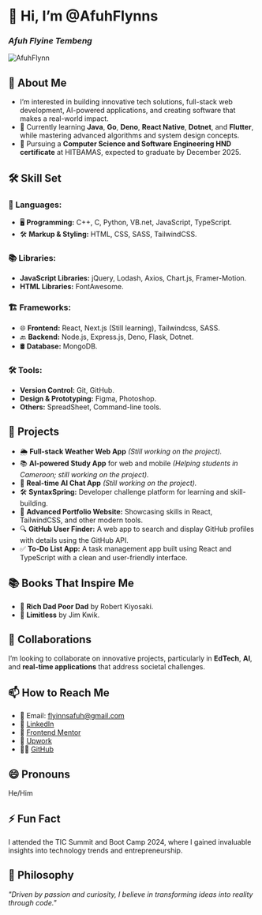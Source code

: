 # 👋 Hi, I’m @AfuhFlynns  
### *Afuh Flyine Tembeng*  
![AfuhFlynn](https://avatars.githubusercontent.com/u/138466374?s=400&u=baba214605be6977dee2cac3343ef9f8e7c095e8&v=4)  

## 👀 About Me  
- I’m interested in building innovative tech solutions, full-stack web development, AI-powered applications, and creating software that makes a real-world impact.  
- 🌱 Currently learning **Java**, **Go**, **Deno**, **React Native**, **Dotnet**, and **Flutter**, while mastering advanced algorithms and system design concepts.  
- 💼 Pursuing a **Computer Science and Software Engineering HND certificate** at HITBAMAS, expected to graduate by December 2025.  

## 🛠️ Skill Set  
### 🔧 Languages:  
- 🖥️ **Programming:** C++, C, Python, VB.net, JavaScript, TypeScript.  
- 🛠️ **Markup & Styling:** HTML, CSS, SASS, TailwindCSS.  

### 📚 Libraries:  
- **JavaScript Libraries:** jQuery, Lodash, Axios, Chart.js, Framer-Motion.  
- **HTML Libraries:** FontAwesome.  

### 🏗️ Frameworks:  
- 🌐 **Frontend:** React, Next.js (Still learning), Tailwindcss, SASS.  
- 🔙 **Backend:** Node.js, Express.js, Deno, Flask, Dotnet.  
- 🛢️ **Database:** MongoDB.

### 🛠️ Tools:  
- **Version Control:** Git, GitHub.  
- **Design & Prototyping:** Figma, Photoshop.  
- **Others:** SpreadSheet, Command-line tools.  

## 🚀 Projects  
- 🌦️ **Full-stack Weather Web App** *(Still working on the project).*  
- 📚 **AI-powered Study App** for web and mobile *(Helping students in Cameroon; still working on the project).*  
- 🤖 **Real-time AI Chat App** *(Still working on the project).*  
- 🛠️ **SyntaxSpring:** Developer challenge platform for learning and skill-building.  
- 🌟 **Advanced Portfolio Website:** Showcasing skills in React, TailwindCSS, and other modern tools.  
- 🔍 **GitHub User Finder:** A web app to search and display GitHub profiles with details using the GitHub API.  
- ✅ **To-Do List App:** A task management app built using React and TypeScript with a clean and user-friendly interface.  

## 📚 Books That Inspire Me  
- 📖 **Rich Dad Poor Dad** by Robert Kiyosaki.  
- 📘 **Limitless** by Jim Kwik.  

## 💞️ Collaborations  
I’m looking to collaborate on innovative projects, particularly in **EdTech**, **AI**, and **real-time applications** that address societal challenges.  

## 📫 How to Reach Me  
- 📧 Email: flyinnsafuh@gmail.com  
- 🔗 [LinkedIn](https://www.linkedin.com/in/afuh-flynn-s-74289a268)  
- 🎨 [Frontend Mentor](https://www.frontendmentor.io/profile/AfuhFlynns)  
- 💼 [Upwork](https://www.upwork.com/freelancers/~01d602cb081a55ce51?mp_source=share)  
- 👨‍💻 [GitHub](https://github.com/AfuhFlynns)  

## 😄 Pronouns  
He/Him  

## ⚡ Fun Fact  
I attended the TIC Summit and Boot Camp 2024, where I gained invaluable insights into technology trends and entrepreneurship.  

## 🌟 Philosophy  
*"Driven by passion and curiosity, I believe in transforming ideas into reality through code."*  
